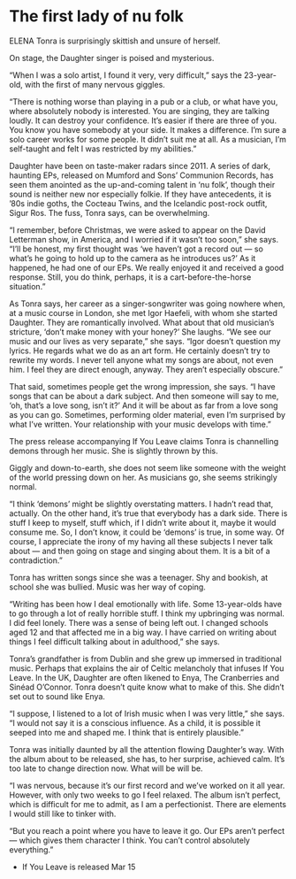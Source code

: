 # The first lady of nu folk

ELENA Tonra is surprisingly skittish and unsure of herself.

On stage, the Daughter singer is poised and mysterious.

“When I was a solo artist, I found it very, very difficult,” says the 23-year-old, with the first of many nervous giggles.

“There is nothing worse than playing in a pub or a club, or what have you, where absolutely nobody is interested. You are singing, they are talking loudly. It can destroy your confidence. It’s easier if there are three of you. You know you have somebody at your side. It makes a difference. I’m sure a solo career works for some people. It didn’t suit me at all. As a musician, I’m self-taught and felt I was restricted by my abilities.”

Daughter have been on taste-maker radars since 2011. A series of dark, haunting EPs, released on Mumford and Sons’ Communion Records, has seen them anointed as the up-and-coming talent in ‘nu folk’, though their sound is neither new nor especially folkie. If they have antecedents, it is ’80s indie goths, the Cocteau Twins, and the Icelandic post-rock outfit, Sigur Ros. The fuss, Tonra says, can be overwhelming.

“I remember, before Christmas, we were asked to appear on the David Letterman show, in America, and I worried if it wasn’t too soon,” she says. “I’ll be honest, my first thought was ‘we haven’t got a record out — so what’s he going to hold up to the camera as he introduces us?’ As it happened, he had one of our EPs. We really enjoyed it and received a good response. Still, you do think, perhaps, it is a cart-before-the-horse situation.”

As Tonra says, her career as a singer-songwriter was going nowhere when, at a music course in London, she met Igor Haefeli, with whom she started Daughter. They are romantically involved. What about that old musician’s stricture, ‘don’t make money with your honey?’ She laughs. “We see our music and our lives as very separate,” she says. “Igor doesn’t question my lyrics. He regards what we do as an art form. He certainly doesn’t try to rewrite my words. I never tell anyone what my songs are about, not even him. I feel they are direct enough, anyway. They aren’t especially obscure.”

That said, sometimes people get the wrong impression, she says. “I have songs that can be about a dark subject. And then someone will say to me, ‘oh, that’s a love song, isn’t it?’ And it will be about as far from a love song as you can go. Sometimes, performing older material, even I’m surprised by what I’ve written. Your relationship with your music develops with time.”

The press release accompanying If You Leave claims Tonra is channelling demons through her music. She is slightly thrown by this.

Giggly and down-to-earth, she does not seem like someone with the weight of the world pressing down on her. As musicians go, she seems strikingly normal.

“I think ‘demons’ might be slightly overstating matters. I hadn’t read that, actually. On the other hand, it’s true that everybody has a dark side. There is stuff I keep to myself, stuff which, if I didn’t write about it, maybe it would consume me. So, I don’t know, it could be ‘demons’ is true, in some way. Of course, I appreciate the irony of my having all these subjects I never talk about — and then going on stage and singing about them. It is a bit of a contradiction.”

Tonra has written songs since she was a teenager. Shy and bookish, at school she was bullied. Music was her way of coping.

“Writing has been how I deal emotionally with life. Some 13-year-olds have to go through a lot of really horrible stuff. I think my upbringing was normal. I did feel lonely. There was a sense of being left out. I changed schools aged 12 and that affected me in a big way. I have carried on writing about things I feel difficult talking about in adulthood,” she says.

Tonra’s grandfather is from Dublin and she grew up immersed in traditional music. Perhaps that explains the air of Celtic melancholy that infuses If You Leave. In the UK, Daughter are often likened to Enya, The Cranberries and Sinéad O’Connor. Tonra doesn’t quite know what to make of this. She didn’t set out to sound like Enya.

“I suppose, I listened to a lot of Irish music when I was very little,” she says. “I would not say it is a conscious influence. As a child, it is possible it seeped into me and shaped me. I think that is entirely plausible.”

Tonra was initially daunted by all the attention flowing Daughter’s way. With the album about to be released, she has, to her surprise, achieved calm. It’s too late to change direction now. What will be will be.

“I was nervous, because it’s our first record and we’ve worked on it all year. However, with only two weeks to go I feel relaxed. The album isn’t perfect, which is difficult for me to admit, as I am a perfectionist. There are elements I would still like to tinker with.

“But you reach a point where you have to leave it go. Our EPs aren’t perfect — which gives them character I think. You can’t control absolutely everything.”

* If You Leave is released Mar 15

